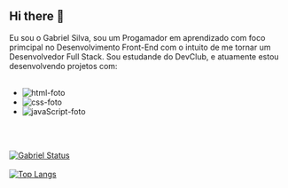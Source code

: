 ## Hi there 👋

Eu sou o Gabriel Silva, sou um Progamador em aprendizado com foco primcipal no Desenvolvimento Front-End com o intuito de me tornar um Desenvolvedor Full Stack. Sou estudande do DevClub, e atuamente estou desenvolvendo projetos com:
<br>
<br>
  - <img src="https://img.shields.io/badge/HTML-239120?style=for-the-badge&logo=html5&logoColor=white" alt="html-foto" />
  - <img src="https://img.shields.io/badge/CSS3-1572B6?style=for-the-badge&logo=css3&logoColor=white" alt="css-foto" />
  - <img src="https://img.shields.io/badge/JavaScript-F7DF1E?style=for-the-badge&logo=javascript&logoColor=black" alt="javaScript-foto" />
<br>
<br>

  [![Gabriel Status](https://github-readme-stats.vercel.app/api?username=GabrielSNasc)](https://github.com/anuraghazra/github-readme-stats)
<br>
<br>
  [![Top Langs](https://github-readme-stats.vercel.app/api/top-langs/?username=GabrielSNasc)](https://github.com/anuraghazra/github-readme-stats)
